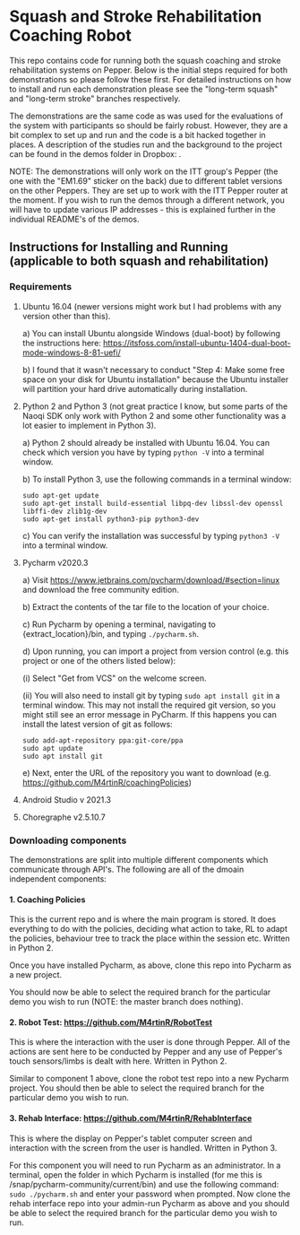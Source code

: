 # Squash and Stroke Rehabilitation Coaching Robot

This repo contains code for running both the squash coaching and stroke rehabilitation systems on Pepper. Below is the initial steps required for both demonstrations so please follow these first. For detailed instructions on how to install and run each demonstration please see the "long-term squash" and "long-term stroke" branches respectively.

The demonstrations are the same code as was used for the evaluations of the system with participants so should be fairly robust. However, they are a bit complex to set up and run and the code is a bit hacked together in places. A description of the studies run and the background to the project can be found in the demos folder in Dropbox: <Insert Link>.

NOTE: The demonstrations will only work on the ITT group's Pepper (the one with the "EM1.69" sticker on the back) due to different tablet versions on the other Peppers. They are set up to work with the ITT Pepper router at the moment. If you wish to run the demos through a different network, you will have to update various IP addresses - this is explained further in the individual README's of the demos.
  
## Instructions for Installing and Running (applicable to both squash and rehabilitation)
  ### Requirements
  1. Ubuntu 16.04 (newer versions might work but I had problems with any version other than this).
     
     a) You can install Ubuntu alongside Windows (dual-boot) by following the instructions here: https://itsfoss.com/install-ubuntu-1404-dual-boot-mode-windows-8-81-uefi/
     
     b) I found that it wasn't necessary to conduct "Step 4: Make some free space on your disk for Ubuntu installation" because the Ubuntu installer will partition your hard drive automatically during installation.
  2. Python 2 and Python 3 (not great practice I know, but some parts of the Naoqi SDK only work with Python 2 and some other functionality was a lot easier to implement in Python 3).
      
      a) Python 2 should already be installed with Ubuntu 16.04. You can check which version you have by typing ```python -V``` into a terminal window.
      
      b) To install Python 3, use the following commands in a terminal window:
      
         sudo apt-get update
         sudo apt-get install build-essential libpq-dev libssl-dev openssl libffi-dev zlib1g-dev
         sudo apt-get install python3-pip python3-dev
      
      c) You can verify the installation was successful by typing ```python3 -V``` into a terminal window.
  3. Pycharm v2020.3
    <Instructions on downloading and installing Pycharm>
    
      a) Visit https://www.jetbrains.com/pycharm/download/#section=linux and download the free community edition.
      
      b) Extract the contents of the tar file to the location of your choice.
      
      c) Run Pycharm by opening a terminal, navigating to {extract_location}/bin, and typing ```./pycharm.sh```.
      
      d) Upon running, you can import a project from version control (e.g. this project or one of the others listed below):
      
      (i) Select "Get from VCS" on the welcome screen.
      
      (ii) You will also need to install git by typing ```sudo apt install git``` in a terminal window. This may not install the required git version, so you might still see an error message in PyCharm. If this happens you can install the latest version of git as follows:
      
         sudo add-apt-repository ppa:git-core/ppa
         sudo apt update
         sudo apt install git
      
      e) Next, enter the URL of the repository you want to download (e.g. https://github.com/M4rtinR/coachingPolicies)
  4. Android Studio v 2021.3
    <Instructions on downloading and installing Android Studio>
  5. Choregraphe v2.5.10.7
    <Instructions on downloading and installing Choregraphe>
  ### Downloading components
  The demonstrations are split into multiple different components which communicate through API's. The following are all of the dmoain independent components:
  #### 1. Coaching Policies <Need to update this name>
  This is the current repo and is where the main program is stored. It does everything to do with the policies, deciding what action to take, RL to adapt the policies, behaviour tree to track the place within the session etc. Written in Python 2.
      
  Once you have installed Pycharm, as above, clone this repo into Pycharm as a new project.
  
  You should now be able to select the required branch for the particular demo you wish to run (NOTE: the master branch does nothing).
  #### 2. Robot Test: <Need to update this name> https://github.com/M4rtinR/RobotTest
  This is where the interaction with the user is done through Pepper. All of the actions are sent here to be conducted by Pepper and any use of Pepper's touch sensors/limbs is dealt with here. Written in Python 2.
      
  Similar to component 1 above, clone the robot test repo into a new Pycharm project. You should then be able to select the required branch for the particular demo you wish to run.
  #### 3. Rehab Interface: <Need to update this name> https://github.com/M4rtinR/RehabInterface
  This is where the display on Pepper's tablet computer screen and interaction with the screen from the user is handled. Written in Python 3.
      
  For this component you will need to run Pycharm as an administrator. In a terminal, open the folder in which Pycharm is installed (for me this is /snap/pycharm-community/current/bin) and use the following command:
  ```sudo ./pycharm.sh```
  and enter your password when prompted. Now clone the rehab interface repo into your admin-run Pycharm as above and you should be able to select the required branch for the particular demo you wish to run.
